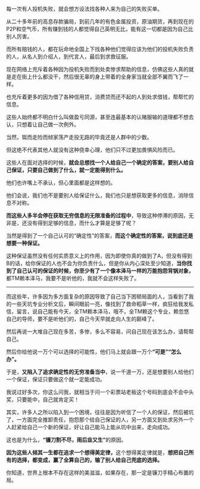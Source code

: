 <p>每一次有人投机失败，就会想方设法找各种人来为自己的失败买单。</p><p>从二十多年前的高息存款骗局，到前几年的有色金属投资，原油期货，再到现在的P2P和空气币，所有赚到钱的人都觉得自己英明无比，能有这一切都是因为自己比别人厉害。</p><p>而所有赔钱的人，都在玩命地全国上下找各种他们觉得应该为他们的投机失败负责的人，从名人到介绍人，到代言人，最后到求救征服。</p><p>现在网络上充斥着各种因为投机失败而到处卖惨求帮助的信息，仿佛这些人真的就是走在街上什么都没干，然后很无辜的身上带着的全身家当就全部不翼而飞了一样。</p><p>也充斥着更多的因为借了各种信用贷，消费贷而还不起的人到处求借钱，帮帮忙的信息。</p><p>这些人始终都不明白什么叫做盈亏同源，甚至连最基本的认赌服输的道理都不想去认，只想着让自己做一次例外。</p><p>当然，铤而走险而倾家荡产走投无路的毕竟还是人群中的少数。</p><p>但这绝不代表其他人就没有这种侥幸心理，他们只不过更加畏惧风险而已。</p><p>这些人在面对选择的时候，<b>就会总想找一个人给自己一个确定的答案，要别人给自己保证，只要自己做到了什么，就一定能得到什么。</b></p><p>他们也许嘴上不承认，但心里面都是这样想的。</p><p>他们会说，我们也不是要别人给保证什么，我们也只是想获取更多的信息，消除信息不对称。</p><p><b>而这些人多半会停在获取无穷信息的无限准备的过程中</b>，导致这种停滞的原因，无非是，还没有得到足够的信息，而什么才算是足够了呢？</p><p>当然是得到了一个自己认可的“确定性”的答案，<b>而这个确定性的答案，说到底还是想要一种保证。</b></p><p>这种保证虽然没有任何实质意义上的作用，因为即使你真的做到了A，但没有得到B的话，给你保证的人也不会为你负责什么，但是你从内心深处至少知道，<b>当你找到了自己认可的保证的时候，你至少有了一个像本泽马一样的万能抱怨背锅对象，</b>都TM赖本泽马，我要不是听他的，我就不会这样失败了。</p><hr><p>而这些年，许多因为多方面复杂的原因导致了自己当下困顿局面的人，当看到了我的一些天坑专业分析文后，瞬间眼前一亮，像找到了救命稻草一样，疯狂给我发私信，留言，说自己能有今天，全TM赖本泽马，哦不，全TM赖这个专业，赖忽悠自己的导师，要不是听他们的，自己今天早就走向人生的巅峰了。</p><p>然后再说一大堆自己现在多苦，多惨，多么不容易，问自己现在该怎么办，请帮帮自己。</p><p>然后你给他说一万个可以选择的可能性，他们马上就会跟一万个<b>“可是”“怎么办”。</b></p><p>于是，<b>又陷入了追求确定性的无穷准备当中</b>，说一千道一万，还是想要别人给他们一个保证，保证只要做这个就一定能成功。</p><p>我说过好多次，你这么问我，就相当于问一个彩票站老板这个号码到底会不会中头奖，只要能中，自己就肯定买！</p><p>其实，许多人之所以陷入到一个困境，往往是因为听信了一个人的保证，然后被坑了，一方面完全推卸责任，抱怨那个给自己保证的人，另一方面又到处求另外一个人赶紧给自己一个新的保证，好让自己能马上能从坑中出来，走向成功。</p><p>这也是为什么，<b>“镰刀割不尽，雨后韭又生”</b>的原因。</p><p><b>因为这些人倾其一生都在追求一个想得美定律，</b>这个想得美定律就是，<b>想把自己所有的选择，都变成，赢了全算自己的，输了别人给自己兜底的选择。</b></p><p>你知道，世界上根本不存在这样的美滋滋，如果存在，那一定是镰刀手精心布置的局。</p>